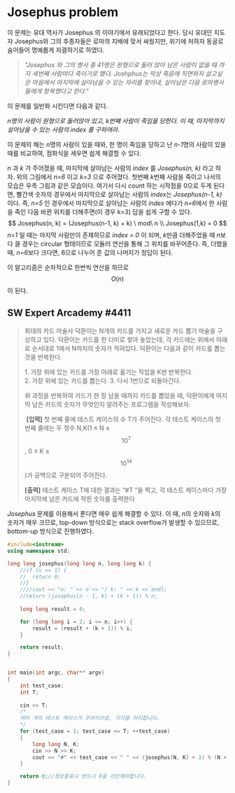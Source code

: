 # Josephus problem

[참고]: https://www.geeksforgeeks.org/josephus-problem-set-1-a-on-solution/



 이 문제는 유대 역사가 Josephus 의 이야기에서 유래되었다고 한다. 당시 유대인 지도자 Josephus와 그의 추종자들은 로마의 지배에 맞서 싸웠지만, 위기에 처하자 동굴로 숨어들어 명예롭게 자결하기로 하였다.

>   *"Josephus 와 그의 병사 총 41명은 원형으로 둘러 앉아 남은 사람이 없을 때 까지 세번째 사람마다 죽이기로 했다. Joshphus는 막상 죽음에 직면하자 살고싶은 마음에서 마지막에 살아남을 수 있는 자리를 찾아내, 살아남은 다음 로마병사들에게 항복했다고 한다."*

 이 문제를 일반화 시킨다면 다음과 같다.

 *n명의 사람이 원형으로 둘러앉아 있고, k번째 사람이 죽임을 당한다. 이 때, 마지막까지 살아남을 수 있는 사람의 index 를 구하여라*. 

 이 문제의 해는 *n*명의 사람이 있을 때와, 한 명이 죽임을 당하고 난 *n-1*명의 사람이 있을 때를 비교하여, 점화식을 세우면 쉽게 해결할 수 있다.



 *n* 과 *k* 가 주어졌을 때, 마지막에 살아남는 사람의 *index* 를 *Josephus(n, k)* 라고 하자. 위의 그림에서 *n=6* 이고 *k=3* 으로 주어졌다. 첫번째 *k*번째 사람을 죽이고 나서의 모습은 우측 그림과 같은 모습이다. 여기서 다시 count 하는 시작점을 0으로 두게 된다면, 빨간색 숫자의 경우에서 마지막으로 살아남는 사람의 *index*는 *Josephus(n-1, k)* 이다. 즉, *n=5* 인 경우에서 마지막으로 살아남는 사람의 *index* 에다가 *n=6*에서 한 사람을 죽인 다음 바뀐 위치를 더해주면(이 경우 k=3) 답을 쉽게 구할 수 있다. 
$$
Josephus(n, k) = (Josephus(n-1, k) + k) \ mod\  n \\
Josephus(1,k) = 0
$$
 *n=1* 일 때는 마지막 사람만이 존재하므로 *index = 0* 이 되며, *k*만큼 더해주었을 때 *n*보다 클 경우는 circular 형태이므로 모듈러 연산을 통해 그 위치를 바꾸어준다. 즉, 더했을 때, *n=6*보다 크다면, 6으로 나누어 준 값의 나머지가 정답이 된다.

 이 알고리즘은 순차적으로 한번씩 연산을 하므로 $$O(n)$$이 된다.



## SW Expert Arcademy #4411

[문제#4411]: https://www.swexpertacademy.com/main/code/problem/problemDetail.do?contestProbId=AWNcL9nKpbEDFAV8	"덕환이의 카드뽑기"



>  희대의 카드 마술사 덕환이는 N개의 카드를 가지고 새로운 카드 뽑기 마술을 구상하고 있다.  덕환이는 카드를 한 더미로 쌓아 놓았는데, 각 카드에는 위에서 아래로 순서대로 1에서 N까지의 숫자가 적혀있다.  덕환이는 다음과 같이 카드를 뽑는 것을 반복한다.  
>
> 1. 가장 위에 있는 카드를 가장 아래로 옮기는 작업을 K번 반복한다.  
> 2. 가장 위에 있는 카드를 뽑는다. 
> 3. 다시 1번으로 되돌아간다.   
>
>  위 과정을 반복하여 카드가 한 장 남을 때까지 카드를 뽑았을 때,  덕환이에게 마지막 남은 카드의 숫자가 무엇인지 알려주는 프로그램을 작성해보자.   
>
>  **[입력]**  첫 번째 줄에 테스트 케이스의 수 T가 주어진다.  각 테스트 케이스의 첫 번째 줄에는 두 정수 N,K(1 ≤ N ≤ $$10^7$$, 0 ≤ K ≤ $$10^{14}$$)가 공백으로 구분되어 주어진다.   
>
> **[출력]**  테스트 케이스 T에 대한 결과는 “#T ”을 찍고, 각 테스트 케이스마다 가장 마지막에 남은 카드에 적힌 숫자를 출력한다 



 *Josephus* 문제를 이용해서 푼다면 매우 쉽게 해결할 수 있다. 이 때, *n*의 숫자와 *k*의 숫자가 매우 크므로, top-down 방식으로는 stack overflow가 발생할 수 있으므로, bottom-up 방식으로 진행하였다.



```c++
#include<iostream>
using namespace std;

long long josephus(long long n, long long k) {
	//if (n == 1) {
	//	return 0;
	//}
	////cout << "n: " << n << "/ k: " << k << endl;
	//return (josephus(n - 1, k) + (k + 1)) % n;
	
	long long result = 0;

	for (long long i = 2; i <= n; i++) {
		result = (result + (k + 1)) % i;
	}

	return result;
}


int main(int argc, char** argv)
{
	int test_case;
	int T;
	
	cin >> T;
	/*
	여러 개의 테스트 케이스가 주어지므로, 각각을 처리합니다.
	*/
	for (test_case = 1; test_case <= T; ++test_case)
	{
		long long N, K;
		cin >> N >> K;
		cout << "#" << test_case << " " << (josephus(N, K) + 1) % (N + 1) << endl;
	}

	return 0;//정상종료시 반드시 0을 리턴해야합니다.
}
```

